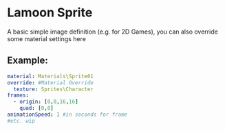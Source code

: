 # Lamoon Sprite
A basic simple image definition (e.g. for 2D Games),
you can also override some material settings here

## Example:
```yaml
material: Materials\Sprite01
override: #Material Override
  texture: Sprites\Character
frames:
  - origin: [0,0,16,16]
    quad: [0,0]
animationSpeed: 1 #in seconds for frame
#etc. wip
```